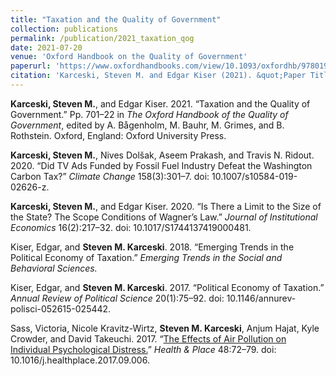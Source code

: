 ```yaml
---
title: "Taxation and the Quality of Government"
collection: publications
permalink: /publication/2021_taxation_qog 
date: 2021-07-20
venue: 'Oxford Handbook on the Quality of Government'
paperurl: 'https://www.oxfordhandbooks.com/view/10.1093/oxfordhb/9780198858218.001.0001/oxfordhb-9780198858218-e-34'
citation: 'Karceski, Steven M. and Edgar Kiser (2021). &quot;Paper Title Number 1.&quot; <i>Journal 1</i>. 701–22.'
--- 
```


**Karceski, Steven M.**, and Edgar Kiser. 2021. “Taxation and the Quality of Government.” Pp. 701–22 in *The Oxford Handbook of the Quality of Government*, edited by A. Bågenholm, M. Bauhr, M. Grimes, and B. Rothstein. Oxford, England: Oxford University Press.

**Karceski, Steven M.**, Nives Dolšak, Aseem Prakash, and Travis N. Ridout. 2020. “Did TV Ads Funded by Fossil Fuel Industry Defeat the Washington Carbon Tax?” *Climate Change* 158(3):301–7. doi: 10.1007/s10584-019-02626-z.

**Karceski, Steven M.**, and Edgar Kiser. 2020. “Is There a Limit to the Size of the State? The Scope Conditions of Wagner’s Law.” *Journal of Institutional Economics* 16(2):217–32. doi: 10.1017/S1744137419000481.

Kiser, Edgar, and **Steven M. Karceski**. 2018. “Emerging Trends in the Political Economy of Taxation.” *Emerging Trends in the Social and Behavioral Sciences.*

Kiser, Edgar, and **Steven M. Karceski**. 2017. “Political Economy of Taxation.” *Annual Review of Political Science* 20(1):75–92. doi: 10.1146/annurev-polisci-052615-025442.

Sass, Victoria, Nicole Kravitz-Wirtz, **Steven M. Karceski**, Anjum Hajat, Kyle Crowder, and David Takeuchi. 2017. “[The Effects of Air Pollution on Individual Psychological Distress.](https://www.sciencedirect.com/science/article/pii/S1353829217303088)” *Health & Place* 48:72–79. doi: 10.1016/j.healthplace.2017.09.006.
